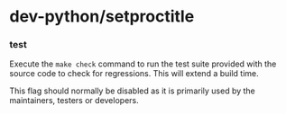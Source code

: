 # dev-python/setproctitle

### test
Execute the `make check` command to run the test suite provided with the source code to check for regressions. This will extend a build time.

This flag should normally be disabled as it is primarily used by the maintainers, testers or developers.
